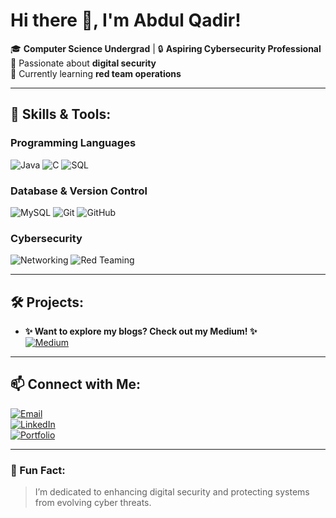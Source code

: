 # Hi there 👋, I'm Abdul Qadir!

🎓 **Computer Science Undergrad** | 🔒 **Aspiring Cybersecurity Professional**  
🌟 Passionate about **digital security**  
🌱 Currently learning **red team operations**

---

## 🔧 Skills & Tools:
### **Programming Languages**
![Java](https://img.shields.io/badge/Java-007396?style=for-the-badge&logo=java&logoColor=white)
![C](https://img.shields.io/badge/C-00599C?style=for-the-badge&logo=c&logoColor=white)
![SQL](https://img.shields.io/badge/SQL-336791?style=for-the-badge&logo=postgresql&logoColor=white)

### **Database & Version Control**
![MySQL](https://img.shields.io/badge/MySQL-4479A1?style=for-the-badge&logo=mysql&logoColor=white)
![Git](https://img.shields.io/badge/Git-F05032?style=for-the-badge&logo=git&logoColor=white)
![GitHub](https://img.shields.io/badge/GitHub-181717?style=for-the-badge&logo=github&logoColor=white)

### **Cybersecurity**
![Networking](https://img.shields.io/badge/Networking-BLUE?style=for-the-badge)
![Red Teaming](https://img.shields.io/badge/Red%20Teaming-FF0000?style=for-the-badge)

---

## 🛠 Projects:
- **✨ Want to explore my blogs? Check out my Medium! ✨**  
  [![Medium](https://img.shields.io/badge/Medium-000000?style=for-the-badge&logo=medium&logoColor=white)](https://medium.com/@aqjakhro0)

---

## 📫 Connect with Me:
[![Email](https://img.shields.io/badge/Email-D14836?style=for-the-badge&logo=gmail&logoColor=white)](mailto:aqjakhro0@gmail.com)  
[![LinkedIn](https://img.shields.io/badge/LinkedIn-0077B5?style=for-the-badge&logo=linkedin&logoColor=white)](https://linkedin.com/in/abdulqadir)  
[![Portfolio](https://img.shields.io/badge/Medium-000000?style=for-the-badge&logo=medium&logoColor=white)]([https://medium.com/@aqjakhro0](https://portfolioabdul-qadir.vercel.app/))

---

### 🚀 Fun Fact:
> I’m dedicated to enhancing digital security and protecting systems from evolving cyber threats.
